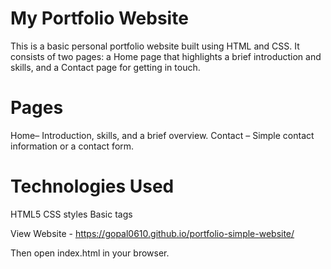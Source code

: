 # My Portfolio Website
This is a basic personal portfolio website built using HTML and CSS. It consists of two pages: a Home page that highlights a brief introduction and skills, and a Contact page for getting in touch.

# Pages
Home– Introduction, skills, and a brief overview.
Contact – Simple contact information or a contact form.

# Technologies Used
HTML5
CSS styles
Basic tags

View Website - https://gopal0610.github.io/portfolio-simple-website/

Then open index.html in your browser.
